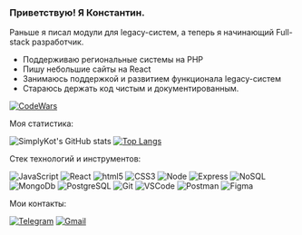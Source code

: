 ### Приветствую! Я Константин.

Раньше я писал модули для legacy-систем, а теперь я начинающий Full-stack разработчик. 

* Поддерживаю региональные системы на PHP
* Пишу небольшие сайты на React
* Занимаюсь поддержкой и развитием функционала legacy-систем 
* Стараюсь держать код чистым и документированным.

[![CodeWars](https://www.codewars.com/users/Konstantin_Meshkov/badges/small)](https://www.codewars.com/users/Konstantin_Meshkov)

Моя статистика:

![SimplyKot's GitHub stats](https://github-readme-stats.vercel.app/api?username=SimplyKot&show_icons=true&count_private=true)
[![Top Langs](https://github-readme-stats.vercel.app/api/top-langs/?username=SimplyKot&layout=compact&)](https://github.com/anuraghazra/github-readme-stats)

Стек технологий и инструментов:

![JavaScript](https://img.shields.io/badge/JavaScript-FFFF00?style=plastic&logo=JavaScript&logoColor=000000)
![React](https://img.shields.io/badge/React-61dafb?style=plastic&logo=React&logoColor=000000)
![html5](https://img.shields.io/badge/html5-FF8C00?style=plastic&logo=html5&logoColor=000000)
![CSS3](https://img.shields.io/badge/CSS3-00BFFF?style=plastic&logo=CSS3&logoColor=000000)
![Node](https://img.shields.io/badge/Node-228B22?style=plastic&logo=Node.js&logoColor=000000)
![Express](https://img.shields.io/badge/Express-FF0000?style=plastic&logo=Express&logoColor=000000)
![NoSQL](https://img.shields.io/badge/NoSQL-0000FF?style=plastic&logoColor=000000)
![MongoDb](https://img.shields.io/badge/MongoDb-008080?style=plastic&logo=MongoDb&logoColor=000000&textColor=FF0000)
![PostgreSQL](https://img.shields.io/badge/PostgreSQL-0000FF?style=plastic&logoColor=000000)
![Git](https://img.shields.io/badge/Git-DAA520?style=plastic&logo=Git&logoColor=000000)
![VSCode](https://img.shields.io/badge/VSCode-0000CD?style=plastic&logo=visual-studio-code&logoColor=000000)
![Postman](https://img.shields.io/badge/Postman-FF4500?style=plastic&logo=Postman&logoColor=000000)
![Figma](https://img.shields.io/badge/Figma-BDB76B?style=plastic&logo=Figma&logoColor=000000)

Мои контакты:

[![Telegram](https://img.shields.io/badge/Telegram-FFFFFF?style=plastic&logo=Telegram&logoColor=000000)](https://t.me/simply_kot)
[![Gmail](https://img.shields.io/badge/Gmail-FFFFFF?style=plastic&logo=Gmail&logoColor=FF0000)](mailto:simply.kot@gmail.com)

